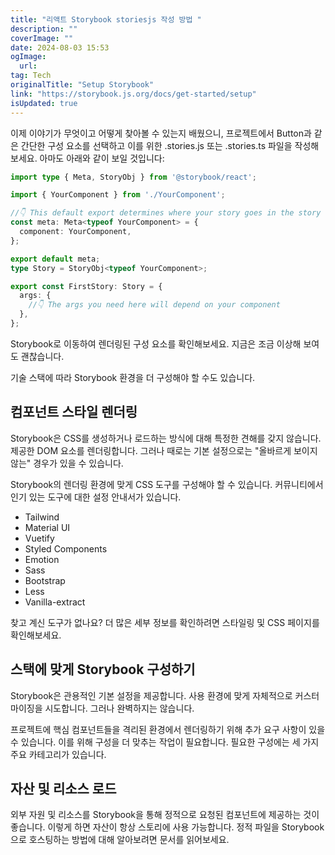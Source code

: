 ```yaml
---
title: "리액트 Storybook storiesjs 작성 방법 "
description: ""
coverImage: ""
date: 2024-08-03 15:53
ogImage: 
  url: 
tag: Tech
originalTitle: "Setup Storybook"
link: "https://storybook.js.org/docs/get-started/setup"
isUpdated: true
---
```







이제 이야기가 무엇이고 어떻게 찾아볼 수 있는지 배웠으니, 프로젝트에서 Button과 같은 간단한 구성 요소를 선택하고 이를 위한 .stories.js 또는 .stories.ts 파일을 작성해 보세요. 아마도 아래와 같이 보일 것입니다:

```typescript
import type { Meta, StoryObj } from '@storybook/react';

import { YourComponent } from './YourComponent';

//👇 This default export determines where your story goes in the story list
const meta: Meta<typeof YourComponent> = {
  component: YourComponent,
};

export default meta;
type Story = StoryObj<typeof YourComponent>;

export const FirstStory: Story = {
  args: {
    //👇 The args you need here will depend on your component
  },
};
```

Storybook로 이동하여 렌더링된 구성 요소를 확인해보세요. 지금은 조금 이상해 보여도 괜찮습니다.



기술 스택에 따라 Storybook 환경을 더 구성해야 할 수도 있습니다.

## 컴포넌트 스타일 렌더링

Storybook은 CSS를 생성하거나 로드하는 방식에 대해 특정한 견해를 갖지 않습니다. 제공한 DOM 요소를 렌더링합니다. 그러나 때로는 기본 설정으로는 "올바르게 보이지 않는" 경우가 있을 수 있습니다.

Storybook의 렌더링 환경에 맞게 CSS 도구를 구성해야 할 수 있습니다. 커뮤니티에서 인기 있는 도구에 대한 설정 안내서가 있습니다.



- Tailwind
- Material UI
- Vuetify
- Styled Components
- Emotion
- Sass
- Bootstrap
- Less
- Vanilla-extract

찾고 계신 도구가 없나요? 더 많은 세부 정보를 확인하려면 스타일링 및 CSS 페이지를 확인해보세요.

## 스택에 맞게 Storybook 구성하기

Storybook은 관용적인 기본 설정을 제공합니다. 사용 환경에 맞게 자체적으로 커스터마이징을 시도합니다. 그러나 완벽하지는 않습니다.



프로젝트에 핵심 컴포넌트들을 격리된 환경에서 렌더링하기 위해 추가 요구 사항이 있을 수 있습니다. 이를 위해 구성을 더 맞추는 작업이 필요합니다. 필요한 구성에는 세 가지 주요 카테고리가 있습니다.

## 자산 및 리소스 로드

외부 자원 및 리소스를 Storybook을 통해 정적으로 요청된 컴포넌트에 제공하는 것이 좋습니다. 이렇게 하면 자산이 항상 스토리에 사용 가능합니다. 정적 파일을 Storybook으로 호스팅하는 방법에 대해 알아보려면 문서를 읽어보세요.
